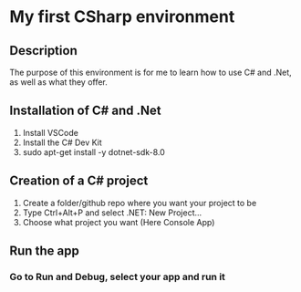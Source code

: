 # My first CSharp environment

## Description
The purpose of this environment is for me to learn how to use C# and .Net, as well as what they offer.

## Installation of C# and .Net

1. Install VSCode
2. Install the C# Dev Kit
3. sudo apt-get install -y dotnet-sdk-8.0

## Creation of a C# project

1. Create a folder/github repo where you want your project to be
2. Type Ctrl+Alt+P and select .NET: New Project...
3. Choose what project you want (Here Console App)

## Run the app

### Go to Run and Debug, select your app and run it